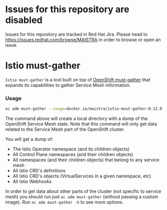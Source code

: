 # Issues for this repository are disabled

Issues for this repository are tracked in Red Hat Jira. Please head to <https://issues.redhat.com/browse/MAISTRA> in order to browse or open an issue.

Istio must-gather
=================

`Istio must-gather` is a tool built on top of [OpenShift must-gather](https://github.com/openshift/must-gather) that expands its capabilities to gather Service Mesh information.

### Usage
```sh
oc adm must-gather --image=docker.io/maistra/istio-must-gather:0.12.0
```

The command above will create a local directory with a dump of the OpenShift Service Mesh state. Note that this command will only get data related to the Service Mesh part of the OpenShift cluster.

You will get a dump of:
- The Istio Operator namespace (and its children objects)
- All Control Plane namespaces (and their children objects)
- All namespaces (and their children objects) that belong to any service mesh
- All Istio CRD's definitions
- All Istio CRD's objects (VirtualServices in a given namespace, etc)
- All Istio Webhooks

In order to get data about other parts of the cluster (not specific to service mesh) you should run just `oc adm must-gather` (without passing a custom image). Run `oc adm must-gather -h` to see more options.
